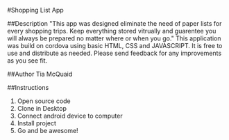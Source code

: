 #Shopping List App


##Description
"This app was designed eliminate the need of paper lists for every shopping trips. Keep everything stored vitrually and guarentee you will always be prepared no matter where or when you go." This application was build on cordova using basic HTML, CSS and JAVASCRIPT. It is free to use and distribute as needed. Please send feedback for any improvements as you see fit.

##Author
Tia McQuaid

##Instructions
1. Open source code
2. Clone in Desktop
3. Connect android device to computer
4. Install project
5. Go and be awesome!

